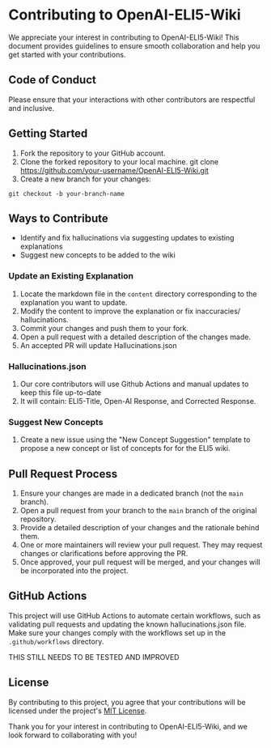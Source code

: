 # Contributing to OpenAI-ELI5-Wiki

We appreciate your interest in contributing to OpenAI-ELI5-Wiki! This document provides guidelines to ensure smooth collaboration and help you get started with your contributions.

## Code of Conduct

Please ensure that your interactions with other contributors are respectful and inclusive.

## Getting Started

1. Fork the repository to your GitHub account.
2. Clone the forked repository to your local machine.
git clone https://github.com/your-username/OpenAI-ELI5-Wiki.git
3. Create a new branch for your changes:
```
git checkout -b your-branch-name
```

## Ways to Contribute

- Identify and fix hallucinations via suggesting updates to existing explanations
- Suggest new concepts to be added to the wiki

### Update an Existing Explanation

1. Locate the markdown file in the `content` directory corresponding to the explanation you want to update.
2. Modify the content to improve the explanation or fix inaccuracies/ hallucinations.
3. Commit your changes and push them to your fork.
4. Open a pull request with a detailed description of the changes made.
5. An accepted PR will update Hallucinations.json

### Hallucinations.json

1. Our core contributors will use Github Actions and manual updates to keep this file up-to-date
2. It will contain: ELI5-Title, Open-AI Response, and Corrected Response.

### Suggest New Concepts

1. Create a new issue using the "New Concept Suggestion" template to propose a new concept or list of concepts for for the ELI5 wiki.

## Pull Request Process

1. Ensure your changes are made in a dedicated branch (not the `main` branch).
2. Open a pull request from your branch to the `main` branch of the original repository.
3. Provide a detailed description of your changes and the rationale behind them.
4. One or more maintainers will review your pull request. They may request changes or clarifications before approving the PR.
5. Once approved, your pull request will be merged, and your changes will be incorporated into the project.

## GitHub Actions

This project will use GitHub Actions to automate certain workflows, such as validating pull requests and updating the known hallucinations.json file. Make sure your changes comply with the workflows set up in the `.github/workflows` directory.

THIS STILL NEEDS TO BE TESTED AND IMPROVED

## License

By contributing to this project, you agree that your contributions will be licensed under the project's [MIT License](LICENSE).

Thank you for your interest in contributing to OpenAI-ELI5-Wiki, and we look forward to collaborating with you!
